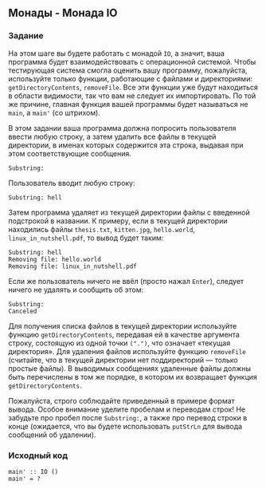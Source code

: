 ## Монады - Монада IO

### Задание

На этом шаге вы будете работать с монадой `IO`, а значит, ваша программа будет взаимодействовать с операционной системой. Чтобы тестирующая система смогла оценить вашу программу, пожалуйста, используйте только функции, работающие с файлами и директориями: `getDirectoryContents`, `removeFile`. Все эти функции уже будут находиться в области видимости, так что вам не следует их импортировать. По той же причине, главная функция вашей программы будет называться не `main`, а `main'` (со штрихом).

В этом задании ваша программа должна попросить пользователя ввести любую строку, а затем удалить все файлы в текущей директории, в именах которых содержится эта строка, выдавая при этом соответствующие сообщения.

```
Substring:
```

Пользователь вводит любую строку:

```
Substring: hell
```


Затем программа удаляет из текущей директории файлы с введенной подстрокой в названии. К примеру, если в текущей директории находились файлы `thesis.txt`, `kitten.jpg`, `hello.world`, `linux_in_nutshell.pdf`, то вывод будет таким:

```
Substring: hell
Removing file: hello.world
Removing file: linux_in_nutshell.pdf
```


Если же пользователь ничего не ввёл (просто нажал `Enter`), следует ничего не удалять и сообщить об этом:

```
Substring:
Canceled
```


Для получения списка файлов в текущей директории используйте функцию `getDirectoryContents`, передавая ей в качестве аргумента строку, состоящую из одной точки `(".")`, что означает «текущая директория». Для удаления файлов используйте функцию `removeFile` (считайте, что в текущей директории нет поддиректорий — только простые файлы). В выводимых сообщениях удаленные файлы должны быть перечислены в том же порядке, в котором их возвращает функция `getDirectoryContents`.

Пожалуйста, строго соблюдайте приведенный в примере формат вывода. Особое внимание уделите пробелам и переводам строк! Не забудьте про пробел после `Substring:`, а также про перевод строки в конце (ожидается, что вы будете использовать `putStrLn` для вывода сообщений об удалении).

### Исходный код

```
main' :: IO ()
main' = ?
```
